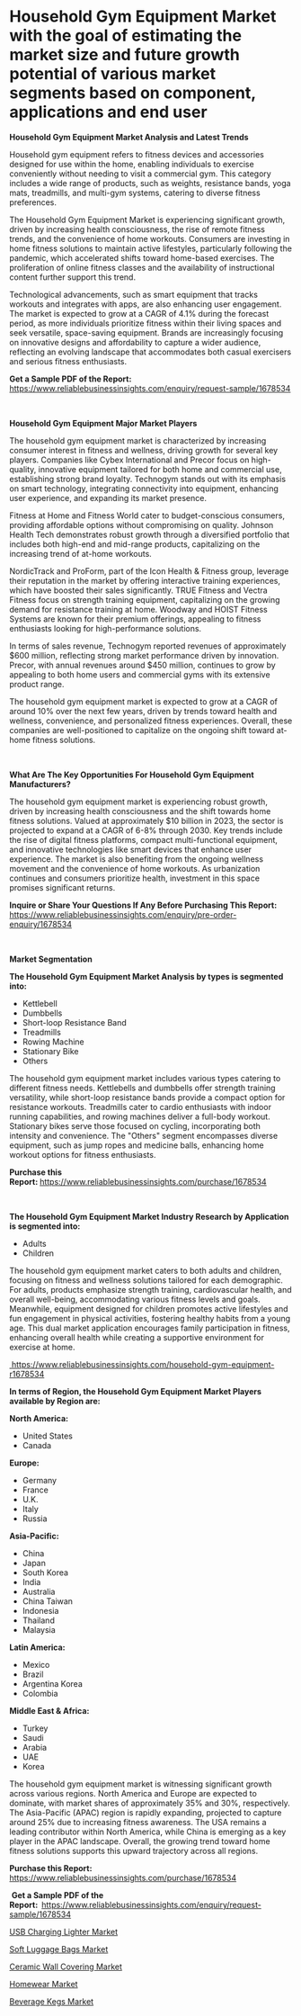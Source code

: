 <p><h1>Household Gym Equipment Market with the goal of estimating the market size and future growth potential of various market segments based on component, applications and end user</h1></p><p><strong>Household Gym Equipment Market Analysis and Latest Trends</strong></p>
<p><p>Household gym equipment refers to fitness devices and accessories designed for use within the home, enabling individuals to exercise conveniently without needing to visit a commercial gym. This category includes a wide range of products, such as weights, resistance bands, yoga mats, treadmills, and multi-gym systems, catering to diverse fitness preferences.</p><p>The Household Gym Equipment Market is experiencing significant growth, driven by increasing health consciousness, the rise of remote fitness trends, and the convenience of home workouts. Consumers are investing in home fitness solutions to maintain active lifestyles, particularly following the pandemic, which accelerated shifts toward home-based exercises. The proliferation of online fitness classes and the availability of instructional content further support this trend.</p><p>Technological advancements, such as smart equipment that tracks workouts and integrates with apps, are also enhancing user engagement. The market is expected to grow at a CAGR of 4.1% during the forecast period, as more individuals prioritize fitness within their living spaces and seek versatile, space-saving equipment. Brands are increasingly focusing on innovative designs and affordability to capture a wider audience, reflecting an evolving landscape that accommodates both casual exercisers and serious fitness enthusiasts.</p></p>
<p><strong>Get a Sample PDF of the Report:&nbsp;</strong> <a href="https://www.reliablebusinessinsights.com/enquiry/request-sample/1678534?utm_campaign=1877&utm_medium=2&utm_source=Github&utm_content=ia&utm_term=05042025&utm_id=household-gym-equipment">https://www.reliablebusinessinsights.com/enquiry/request-sample/1678534</a></p>
<p>&nbsp;</p>
<p><strong>Household Gym Equipment Major Market Players</strong></p>
<p><p>The household gym equipment market is characterized by increasing consumer interest in fitness and wellness, driving growth for several key players. Companies like Cybex International and Precor focus on high-quality, innovative equipment tailored for both home and commercial use, establishing strong brand loyalty. Technogym stands out with its emphasis on smart technology, integrating connectivity into equipment, enhancing user experience, and expanding its market presence.</p><p>Fitness at Home and Fitness World cater to budget-conscious consumers, providing affordable options without compromising on quality. Johnson Health Tech demonstrates robust growth through a diversified portfolio that includes both high-end and mid-range products, capitalizing on the increasing trend of at-home workouts.</p><p>NordicTrack and ProForm, part of the Icon Health & Fitness group, leverage their reputation in the market by offering interactive training experiences, which have boosted their sales significantly. TRUE Fitness and Vectra Fitness focus on strength training equipment, capitalizing on the growing demand for resistance training at home. Woodway and HOIST Fitness Systems are known for their premium offerings, appealing to fitness enthusiasts looking for high-performance solutions.</p><p>In terms of sales revenue, Technogym reported revenues of approximately $600 million, reflecting strong market performance driven by innovation. Precor, with annual revenues around $450 million, continues to grow by appealing to both home users and commercial gyms with its extensive product range.</p><p>The household gym equipment market is expected to grow at a CAGR of around 10% over the next few years, driven by trends toward health and wellness, convenience, and personalized fitness experiences. Overall, these companies are well-positioned to capitalize on the ongoing shift toward at-home fitness solutions.</p></p>
<p>&nbsp;</p>
<p><strong>What Are The Key Opportunities For Household Gym Equipment Manufacturers?</strong></p>
<p><p>The household gym equipment market is experiencing robust growth, driven by increasing health consciousness and the shift towards home fitness solutions. Valued at approximately $10 billion in 2023, the sector is projected to expand at a CAGR of 6-8% through 2030. Key trends include the rise of digital fitness platforms, compact multi-functional equipment, and innovative technologies like smart devices that enhance user experience. The market is also benefiting from the ongoing wellness movement and the convenience of home workouts. As urbanization continues and consumers prioritize health, investment in this space promises significant returns.</p></p>
<p><strong>Inquire or Share Your Questions If Any Before Purchasing This Report:</strong> <a href="https://www.reliablebusinessinsights.com/enquiry/pre-order-enquiry/1678534?utm_campaign=1877&utm_medium=2&utm_source=Github&utm_content=ia&utm_term=05042025&utm_id=household-gym-equipment">https://www.reliablebusinessinsights.com/enquiry/pre-order-enquiry/1678534</a></p>
<p>&nbsp;</p>
<p><strong>Market Segmentation</strong></p>
<p><strong>The Household Gym Equipment Market Analysis by types is segmented into:</strong></p>
<p><ul><li>Kettlebell</li><li>Dumbbells</li><li>Short-loop Resistance Band</li><li>Treadmills</li><li>Rowing Machine</li><li>Stationary Bike</li><li>Others</li></ul></p>
<p><p>The household gym equipment market includes various types catering to different fitness needs. Kettlebells and dumbbells offer strength training versatility, while short-loop resistance bands provide a compact option for resistance workouts. Treadmills cater to cardio enthusiasts with indoor running capabilities, and rowing machines deliver a full-body workout. Stationary bikes serve those focused on cycling, incorporating both intensity and convenience. The "Others" segment encompasses diverse equipment, such as jump ropes and medicine balls, enhancing home workout options for fitness enthusiasts.</p></p>
<p><strong>Purchase this Report:&nbsp;</strong><a href="https://www.reliablebusinessinsights.com/purchase/1678534?utm_campaign=1877&utm_medium=2&utm_source=Github&utm_content=ia&utm_term=05042025&utm_id=household-gym-equipment">https://www.reliablebusinessinsights.com/purchase/1678534</a></p>
<p>&nbsp;</p>
<p><strong>The Household Gym Equipment Market Industry Research by Application is segmented into:</strong></p>
<p><ul><li>Adults</li><li>Children</li></ul></p>
<p><p>The household gym equipment market caters to both adults and children, focusing on fitness and wellness solutions tailored for each demographic. For adults, products emphasize strength training, cardiovascular health, and overall well-being, accommodating various fitness levels and goals. Meanwhile, equipment designed for children promotes active lifestyles and fun engagement in physical activities, fostering healthy habits from a young age. This dual market application encourages family participation in fitness, enhancing overall health while creating a supportive environment for exercise at home.</p></p>
<p><a href="https://www.reliablebusinessinsights.com/household-gym-equipment-r1678534?utm_campaign=1877&utm_medium=2&utm_source=Github&utm_content=ia&utm_term=05042025&utm_id=household-gym-equipment">&nbsp;https://www.reliablebusinessinsights.com/household-gym-equipment-r1678534</a></p>
<p><strong>In terms of Region, the Household Gym Equipment Market Players available by Region are:</strong></p>
<p>
    <p> <strong> North America: </strong>
        <ul>
            <li>United States</li>
            <li>Canada</li>
        </ul>
        </p> 
    <p> <strong> Europe: </strong>
        <ul>
            <li>Germany</li>
            <li>France</li>
            <li>U.K.</li>
            <li>Italy</li>
            <li>Russia</li>
        </ul>
        </p> 
    <p> <strong> Asia-Pacific: </strong>
        <ul>
            <li>China</li>
            <li>Japan</li>
            <li>South Korea</li>
            <li>India</li>
            <li>Australia</li>
            <li>China Taiwan</li>
            <li>Indonesia</li>
            <li>Thailand</li>
            <li>Malaysia</li>
        </ul>
        </p> 
    <p> <strong> Latin America: </strong>
        <ul>
            <li>Mexico</li>
            <li>Brazil</li>
            <li>Argentina Korea</li>
            <li>Colombia</li>
        </ul>
        </p> 
    <p> <strong> Middle East & Africa: </strong>
        <ul>
            <li>Turkey</li>
            <li>Saudi</li>
            <li>Arabia</li>
            <li>UAE</li>
            <li>Korea</li>
        </ul>
    </p>
    </p>
<p><p>The household gym equipment market is witnessing significant growth across various regions. North America and Europe are expected to dominate, with market shares of approximately 35% and 30%, respectively. The Asia-Pacific (APAC) region is rapidly expanding, projected to capture around 25% due to increasing fitness awareness. The USA remains a leading contributor within North America, while China is emerging as a key player in the APAC landscape. Overall, the growing trend toward home fitness solutions supports this upward trajectory across all regions.</p></p>
<p><strong>Purchase this Report: </strong><a href="https://www.reliablebusinessinsights.com/purchase/1678534?utm_campaign=1877&utm_medium=2&utm_source=Github&utm_content=ia&utm_term=05042025&utm_id=household-gym-equipment">https://www.reliablebusinessinsights.com/purchase/1678534</a></p>
<p>&nbsp;<strong>Get a Sample PDF of the Report:&nbsp;&nbsp;</strong><a href="https://www.reliablebusinessinsights.com/enquiry/request-sample/1678534?utm_campaign=1877&utm_medium=2&utm_source=Github&utm_content=ia&utm_term=05042025&utm_id=household-gym-equipment">https://www.reliablebusinessinsights.com/enquiry/request-sample/1678534</a></p>
<p><strong></strong></p>
<p><p><a href="https://github.com/madethkijori/Market-Research-Report-List-1/blob/main/usb-charging-lighter-market.md?utm_campaign=1877&utm_medium=2&utm_source=Github&utm_content=ia&utm_term=05042025&utm_id=household-gym-equipment">USB Charging Lighter Market</a></p><p><a href="https://github.com/ayondaylos/Market-Research-Report-List-1/blob/main/soft-luggage-bags-market.md?utm_campaign=1877&utm_medium=2&utm_source=Github&utm_content=ia&utm_term=05042025&utm_id=household-gym-equipment">Soft Luggage Bags Market</a></p><p><a href="https://github.com/cayposshefin/Market-Research-Report-List-1/blob/main/ceramic-wall-covering-market.md?utm_campaign=1877&utm_medium=2&utm_source=Github&utm_content=ia&utm_term=05042025&utm_id=household-gym-equipment">Ceramic Wall Covering Market</a></p><p><a href="https://github.com/leoustolja/Market-Research-Report-List-1/blob/main/homewear-market.md?utm_campaign=1877&utm_medium=2&utm_source=Github&utm_content=ia&utm_term=05042025&utm_id=household-gym-equipment">Homewear Market</a></p><p><a href="https://github.com/kanetaerkid/Market-Research-Report-List-1/blob/main/beverage-kegs-market.md?utm_campaign=1877&utm_medium=2&utm_source=Github&utm_content=ia&utm_term=05042025&utm_id=household-gym-equipment">Beverage Kegs Market</a></p></p>